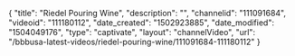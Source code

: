 {
    "title": "Riedel Pouring Wine",
    "description": "",
    "channelid": "111091684",
    "videoid": "111180112",
    "date_created": "1502923885",
    "date_modified": "1504049176",
    "type": "captivate",
    "layout": "channelVideo",
    "url": "\/bbbusa-latest-videos\/riedel-pouring-wine\/111091684-111180112"
}